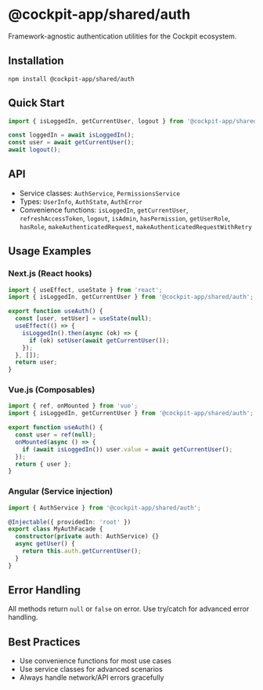 # @cockpit-app/shared/auth

Framework-agnostic authentication utilities for the Cockpit ecosystem.

## Installation

```
npm install @cockpit-app/shared/auth
```

## Quick Start

```ts
import { isLoggedIn, getCurrentUser, logout } from '@cockpit-app/shared/auth';

const loggedIn = await isLoggedIn();
const user = await getCurrentUser();
await logout();
```

## API

- Service classes: `AuthService`, `PermissionsService`
- Types: `UserInfo`, `AuthState`, `AuthError`
- Convenience functions: `isLoggedIn`, `getCurrentUser`, `refreshAccessToken`, `logout`, `isAdmin`, `hasPermission`, `getUserRole`, `hasRole`, `makeAuthenticatedRequest`, `makeAuthenticatedRequestWithRetry`

## Usage Examples

### Next.js (React hooks)

```ts
import { useEffect, useState } from 'react';
import { isLoggedIn, getCurrentUser } from '@cockpit-app/shared/auth';

export function useAuth() {
  const [user, setUser] = useState(null);
  useEffect(() => {
    isLoggedIn().then(async (ok) => {
      if (ok) setUser(await getCurrentUser());
    });
  }, []);
  return user;
}
```

### Vue.js (Composables)

```ts
import { ref, onMounted } from 'vue';
import { isLoggedIn, getCurrentUser } from '@cockpit-app/shared/auth';

export function useAuth() {
  const user = ref(null);
  onMounted(async () => {
    if (await isLoggedIn()) user.value = await getCurrentUser();
  });
  return { user };
}
```

### Angular (Service injection)

```ts
import { AuthService } from '@cockpit-app/shared/auth';

@Injectable({ providedIn: 'root' })
export class MyAuthFacade {
  constructor(private auth: AuthService) {}
  async getUser() {
    return this.auth.getCurrentUser();
  }
}
```

## Error Handling

All methods return `null` or `false` on error. Use try/catch for advanced error handling.

## Best Practices

- Use convenience functions for most use cases
- Use service classes for advanced scenarios
- Always handle network/API errors gracefully
